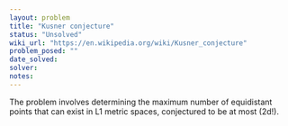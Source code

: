 ```yaml
---
layout: problem
title: "Kusner conjecture"
status: "Unsolved"
wiki_url: "https://en.wikipedia.org/wiki/Kusner_conjecture"
problem_posed: ""
date_solved:
solver:
notes:
---
```

The problem involves determining the maximum number of equidistant points that can exist in L1 metric spaces, conjectured to be at most \(2d!\).